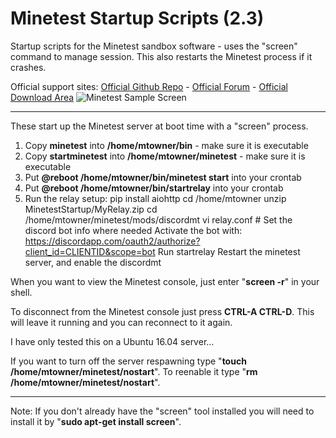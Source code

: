 # Minetest Startup Scripts (2.3)
Startup scripts for the Minetest sandbox software - uses the "screen" command to manage session. This also restarts the Minetest process if it crashes.

Official support sites: [Official Github Repo](https://github.com/fstltna/MinetestStartup) - [Official Forum](https://minecity.online/index.php/forum/startup-scripts)  - [Official Download Area](https://minecity.online/index.php/downloads/category/5-server-tools)
![Minetest Sample Screen](https://MineCity.online/minetest_demo.png) 

---
These start up the Minetest server at boot time with a "screen" process.

1. Copy **minetest** into **/home/mtowner/bin** - make sure it is executable
2. Copy **startminetest** into **/home/mtowner/minetest** - make sure it is executable
3. Put **@reboot /home/mtowner/bin/minetest start** into your crontab
4. Put **@reboot /home/mtowner/bin/startrelay** into your crontab
5. Run the relay setup:
	pip install aiohttp
	cd /home/mtowner
	unzip MinetestStartup/MyRelay.zip
	cd /home/mtowner/minetest/mods/discordmt
	vi relay.conf # Set the discord bot info where needed
	Activate the bot with: https://discordapp.com/oauth2/authorize?client_id=CLIENTID&scope=bot
	Run startrelay
	Restart the minetest server, and enable the discordmt
	
When you want to view the Minetest console, just enter "**screen -r**" in your shell.

To disconnect from the Minetest console just press **CTRL-A CTRL-D**. This will leave it running and you can reconnect to it again.

I have only tested this on a Ubuntu 16.04 server...

If you want to turn off the server respawning type "**touch /home/mtowner/minetest/nostart**". To reenable it type "**rm /home/mtowner/minetest/nostart**".

---
Note: If you don't already have the "screen" tool installed you will need to install it by "**sudo apt-get install screen**".
